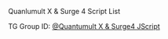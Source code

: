 Quanlumult X & Surge 4 Script List

TG Group ID: [@Quantumult X & Surge4 JScript](https://t.me/JScription)

